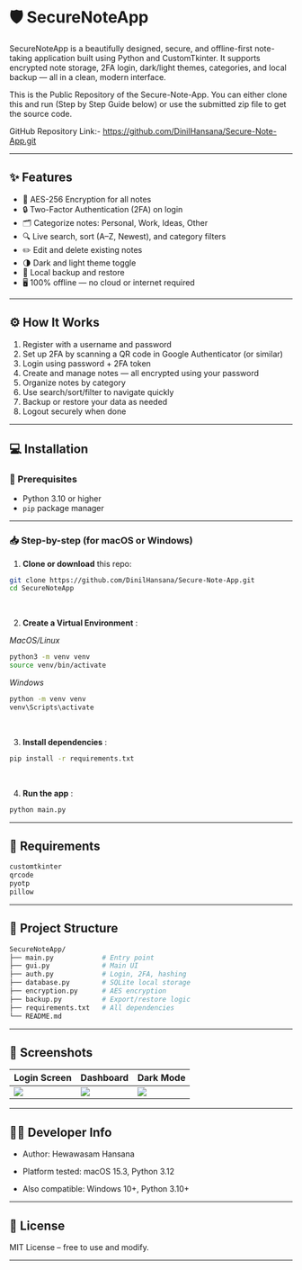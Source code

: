 # 🛡️ SecureNoteApp

SecureNoteApp is a beautifully designed, secure, and offline-first note-taking application built using Python and CustomTkinter. It supports encrypted note storage, 2FA login, dark/light themes, categories, and local backup — all in a clean, modern interface.

This is the Public Repository of the Secure-Note-App. You can either clone this and run (Step by Step Guide below) or use the submitted zip file to get the source code.

GitHub Repository Link:- https://github.com/DinilHansana/Secure-Note-App.git

---

## ✨ Features

- 🔐 AES-256 Encryption for all notes
- 🔒 Two-Factor Authentication (2FA) on login
- 🗂️ Categorize notes: Personal, Work, Ideas, Other
- 🔍 Live search, sort (A–Z, Newest), and category filters
- ✏️ Edit and delete existing notes
- 🌗 Dark and light theme toggle
- 💾 Local backup and restore
- 🖥️ 100% offline — no cloud or internet required

---

## ⚙️ How It Works

1. Register with a username and password
2. Set up 2FA by scanning a QR code in Google Authenticator (or similar)
3. Login using password + 2FA token
4. Create and manage notes — all encrypted using your password
5. Organize notes by category
6. Use search/sort/filter to navigate quickly
7. Backup or restore your data as needed
8. Logout securely when done

---

## 💻 Installation

### 🧩 Prerequisites
- Python 3.10 or higher
- `pip` package manager

---

### 📥 Step-by-step (for **macOS** or **Windows**)

1. **Clone or download** this repo:

```bash
git clone https://github.com/DinilHansana/Secure-Note-App.git
cd SecureNoteApp
```
<br>

2. **Create a Virtual Environment** :

*MacOS/Linux*
```bash
python3 -m venv venv
source venv/bin/activate
```

*Windows*
```bash
python -m venv venv
venv\Scripts\activate
```
<br>

3. **Install dependencies** :

```bash
pip install -r requirements.txt
```
<br>

4. **Run the app** :

```bash
python main.py
```

---

## 🧾 Requirements

```bash
customtkinter
qrcode
pyotp
pillow
```

---

## 📁 Project Structure

```bash
SecureNoteApp/
├── main.py            # Entry point
├── gui.py             # Main UI
├── auth.py            # Login, 2FA, hashing
├── database.py        # SQLite local storage
├── encryption.py      # AES encryption
├── backup.py          # Export/restore logic
├── requirements.txt   # All dependencies
└── README.md
```

---

## 📸 Screenshots

| Login Screen | Dashboard | Dark Mode |
|--------------|-----------|-----------|
| ![](https://i.imgur.com/uELBcL5.png) | ![](https://i.imgur.com/vVoun3d.png) | ![](https://i.imgur.com/60qYFNK.png) |


---

## 👨‍💻 Developer Info

- Author: Hewawasam Hansana

- Platform tested: macOS 15.3, Python 3.12

- Also compatible: Windows 10+, Python 3.10+

---

## 🪪 License

MIT License – free to use and modify.

---
